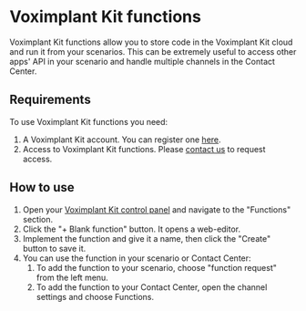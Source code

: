 # Voximplant Kit functions

Voximplant Kit functions allow you to store code in the Voximplant Kit cloud and run it from your scenarios. 
This can be extremely useful to access other apps' API in your scenario and handle multiple channels in the Contact Center.

## Requirements

To use Voximplant Kit functions you need:
1. A Voximplant Kit account. You can register one [here](https://kit.voximplant.com/registration).
1. Access to Voximplant Kit functions. Please [contact us](mailto:support@kit.voximplant.com) to request access.

## How to use

1. Open your [Voximplant Kit control panel](https://kit.voximplant.com/) and navigate to the "Functions" section.
1. Click the "+ Blank function" button. It opens a web-editor.
1. Implement the function and give it a name, then click the "Create" button to save it.
1. You can use the function in your scenario or Contact Center:
    1. To add the function to your scenario, choose "function request" from the left menu.
    1. To add the function to your Contact Center, open the channel settings and choose Functions.
